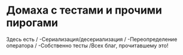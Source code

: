 # Домаха с тестами и прочими пирогами
Здесь есть
/  -Сериализация/десериализация
/  -Переопределение оператора
/  -Собственно тесты
/Всех благ, прочитавшему это!

